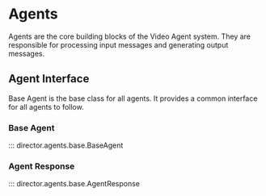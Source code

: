 # Agents

Agents are the core building blocks of the Video Agent system. They are responsible for processing input messages and generating output messages.

## Agent Interface

Base Agent is the base class for all agents. It provides a common interface for all agents to follow.

### Base Agent

::: director.agents.base.BaseAgent

### Agent Response

::: director.agents.base.AgentResponse
